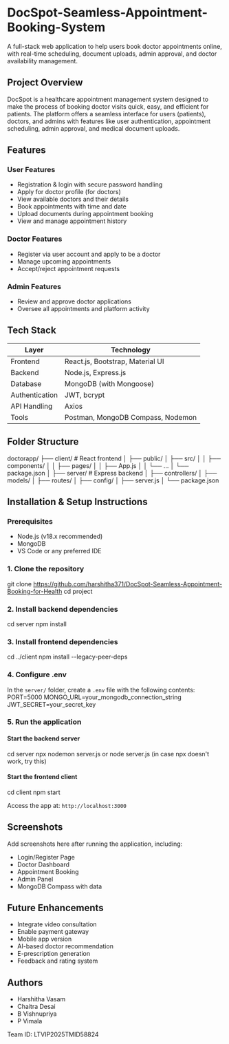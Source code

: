 # DocSpot-Seamless-Appointment-Booking-System

A full-stack web application to help users book doctor appointments online, with real-time scheduling, document uploads, admin approval, and doctor availability management.

## Project Overview

DocSpot is a healthcare appointment management system designed to make the process of booking doctor visits quick, easy, and efficient for patients. The platform offers a seamless interface for users (patients), doctors, and admins with features like user authentication, appointment scheduling, admin approval, and medical document uploads.

## Features

### User Features
- Registration & login with secure password handling
- Apply for doctor profile (for doctors)
- View available doctors and their details
- Book appointments with time and date
- Upload documents during appointment booking
- View and manage appointment history

### Doctor Features
- Register via user account and apply to be a doctor
- Manage upcoming appointments
- Accept/reject appointment requests

### Admin Features
- Review and approve doctor applications
- Oversee all appointments and platform activity

## Tech Stack

| Layer         | Technology                    |
|---------------|-------------------------------|
| Frontend      | React.js, Bootstrap, Material UI |
| Backend       | Node.js, Express.js           |
| Database      | MongoDB (with Mongoose)       |
| Authentication| JWT, bcrypt                   |
| API Handling  | Axios                         |
| Tools         | Postman, MongoDB Compass, Nodemon |

## Folder Structure

doctorapp/
├── client/ # React frontend
│ ├── public/
│ ├── src/
│ │ ├── components/
│ │ ├── pages/
│ │ ├── App.js
│ │ └── ...
│ └── package.json
│
├── server/ # Express backend
│ ├── controllers/
│ ├── models/
│ ├── routes/
│ ├── config/
│ ├── server.js
│ └── package.json


## Installation & Setup Instructions

### Prerequisites

- Node.js (v18.x recommended)
- MongoDB
- VS Code or any preferred IDE

### 1. Clone the repository
git clone https://github.com/harshitha371/DocSpot-Seamless-Appointment-Booking-for-Health
cd project

### 2. Install backend dependencies
cd server
npm install

### 3. Install frontend dependencies
cd ../client
npm install --legacy-peer-deps

### 4. Configure .env
In the `server/` folder, create a `.env` file with the following contents:
PORT=5000
MONGO_URL=your_mongodb_connection_string
JWT_SECRET=your_secret_key

### 5. Run the application

#### Start the backend server
cd server
npx nodemon server.js
  or
node server.js (in case npx doesn't work, try this)

#### Start the frontend client
cd client
npm start


Access the app at: `http://localhost:3000`

## Screenshots

Add screenshots here after running the application, including:
- Login/Register Page
- Doctor Dashboard
- Appointment Booking
- Admin Panel
- MongoDB Compass with data

## Future Enhancements

- Integrate video consultation
- Enable payment gateway
- Mobile app version
- AI-based doctor recommendation
- E-prescription generation
- Feedback and rating system

## Authors

- Harshitha Vasam
- Chaitra Desai
- B Vishnupriya
- P Vimala

Team ID: LTVIP2025TMID58824




